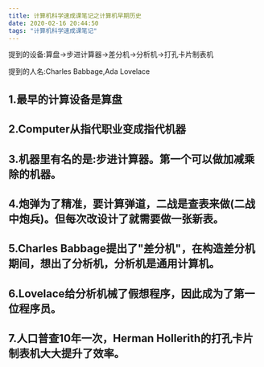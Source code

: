 ```yaml
---
title: 计算机科学速成课笔记之计算机早期历史
date: 2020-02-16 20:44:50
tags: "计算机科学速成课笔记"
---
```


提到的设备:算盘->步进计算器->差分机->分析机->打孔卡片制表机

提到的人名:Charles Babbage,Ada Lovelace
<!--more-->
## 1.最早的计算设备是算盘

## 2.Computer从指代职业变成指代机器

## 3.机器里有名的是:步进计算器。第一个可以做加减乘除的机器。

## 4.炮弹为了精准，要计算弹道，二战是查表来做(二战中炮兵)。但每次改设计了就需要做一张新表。

## 5.Charles Babbage提出了"差分机"，在构造差分机期间，想出了分析机，分析机是通用计算机。

## 6.Lovelace给分析机械了假想程序，因此成为了第一位程序员。

## 7.人口普查10年一次，Herman Hollerith的打孔卡片制表机大大提升了效率。